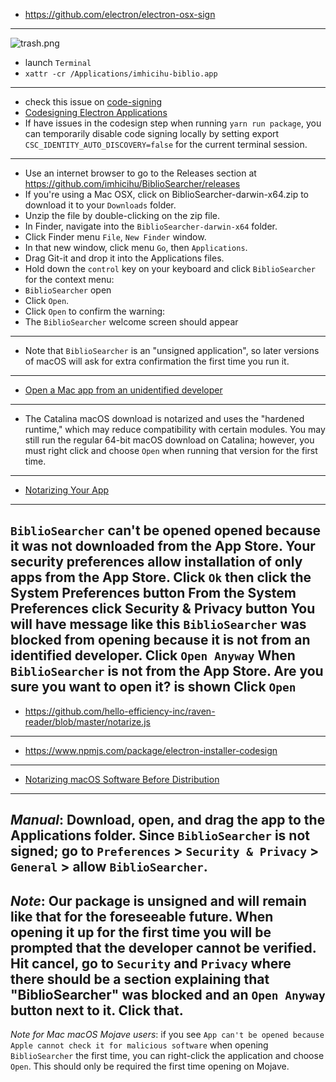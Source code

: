 * https://github.com/electron/electron-osx-sign
---------
![trash.png](https://bitbucket.org/repo/yprLRxE/images/2480692657-trasher.jpg)

* launch `Terminal`
* `xattr -cr /Applications/imhicihu-biblio.app`
---------
* check this issue on [code-signing](https://github.com/electron/electron/issues/20027)
* [Codesigning Electron Applications](http://jbavari.github.io/blog/2015/08/14/codesigning-electron-applications/)
* If have issues in the codesign step when running `yarn run package`, you can temporarily disable code signing locally by setting export `CSC_IDENTITY_AUTO_DISCOVERY=false` for the current terminal session.
---------
* Use an internet browser to go to the Releases section at https://github.com/imhicihu/BiblioSearcher/releases
* If you're using a Mac OSX, click on BiblioSearcher-darwin-x64.zip to download it to your `Downloads` folder.
* Unzip the file by double-clicking on the zip file.
* In Finder, navigate into the `BiblioSearcher-darwin-x64` folder.
* Click Finder menu `File`, `New Finder` window.
* In that new window, click menu `Go`, then `Applications`.
* Drag Git-it and drop it into the Applications files.
* Hold down the `control` key on your keyboard and click `BiblioSearcher` for the context menu:
* `BiblioSearcher` open
* Click `Open`.
* Click `Open` to confirm the warning:
* The `BiblioSearcher` welcome screen should appear

---------
* Note that `BiblioSearcher` is an "unsigned application", so later versions of macOS will ask for extra confirmation the first time you run it.

---------
* [Open a Mac app from an unidentified developer](https://support.apple.com/guide/mac-help/open-a-mac-app-from-an-unidentified-developer-mh40616/mac)

---------
* The Catalina macOS download is notarized and uses the "hardened runtime," which may reduce compatibility with certain modules. You may still run the regular 64-bit macOS download on Catalina; however, you must right click and choose `Open` when running that version for the first time.

---------
* [Notarizing Your App](https://samuelmeuli.com/blog/2019-12-28-notarizing-your-electron-app/)

---------
`BiblioSearcher` can't be opened opened  because it was not downloaded from the App Store.
Your security preferences allow installation of only apps from the App Store.
Click `Ok` then click the System Preferences button
From the System Preferences click Security & Privacy button
You will have message like this
`BiblioSearcher` was blocked from opening because it is not from an identified developer.
Click `Open Anyway`
When `BiblioSearcher` is not from the App Store. Are you sure you want to open it? is shown
Click `Open`
---------

* https://github.com/hello-efficiency-inc/raven-reader/blob/master/notarize.js

---------
* https://www.npmjs.com/package/electron-installer-codesign

---------
* [Notarizing macOS Software Before Distribution](https://developer.apple.com/documentation/xcode/notarizing_macos_software_before_distribution)

---------
_Manual_:
Download, open, and drag the app to the Applications folder.
Since `BiblioSearcher` is not signed; go to `Preferences` > `Security & Privacy` > `General` > allow `BiblioSearcher`.
---------
_Note_: 
Our package is unsigned and will remain like that for the foreseeable future.
When opening it up for the first time you will be prompted that the developer cannot be verified.
Hit cancel, go to `Security` and `Privacy` where there should be a section explaining that "BiblioSearcher" was blocked and an `Open Anyway` button next to it. Click that.
---------
_Note for Mac macOS Mojave users_: if you see `App can't be opened because Apple cannot check it for malicious software` when opening `BiblioSearcher` the first time, you can right-click the application and choose `Open`. This should only be required the first time opening on Mojave.